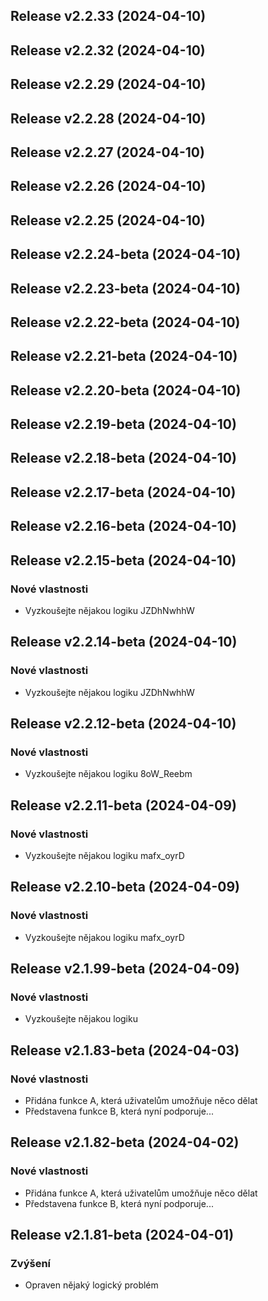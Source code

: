 ## Release v2.2.33 (2024-04-10)

## Release v2.2.32 (2024-04-10)

## Release v2.2.29 (2024-04-10)

## Release v2.2.28 (2024-04-10)

## Release v2.2.27 (2024-04-10)

## Release v2.2.26 (2024-04-10)

## Release v2.2.25 (2024-04-10)

## Release v2.2.24-beta (2024-04-10)

## Release v2.2.23-beta (2024-04-10)

## Release v2.2.22-beta (2024-04-10)

## Release v2.2.21-beta (2024-04-10)

## Release v2.2.20-beta (2024-04-10)

## Release v2.2.19-beta (2024-04-10)

## Release v2.2.18-beta (2024-04-10)

## Release v2.2.17-beta (2024-04-10)

## Release v2.2.16-beta (2024-04-10)

## Release v2.2.15-beta (2024-04-10)

### Nové vlastnosti

- Vyzkoušejte nějakou logiku JZDhNwhhW

## Release v2.2.14-beta (2024-04-10)

### Nové vlastnosti

- Vyzkoušejte nějakou logiku JZDhNwhhW

## Release v2.2.12-beta (2024-04-10)

### Nové vlastnosti

- Vyzkoušejte nějakou logiku 8oW_Reebm

## Release v2.2.11-beta (2024-04-09)

### Nové vlastnosti

- Vyzkoušejte nějakou logiku mafx_oyrD

## Release v2.2.10-beta (2024-04-09)

### Nové vlastnosti

- Vyzkoušejte nějakou logiku mafx_oyrD

## Release v2.1.99-beta (2024-04-09)

### Nové vlastnosti

- Vyzkoušejte nějakou logiku

## Release v2.1.83-beta (2024-04-03)

### Nové vlastnosti

- Přidána funkce A, která uživatelům umožňuje něco dělat
- Představena funkce B, která nyní podporuje...

## Release v2.1.82-beta (2024-04-02)

### Nové vlastnosti

- Přidána funkce A, která uživatelům umožňuje něco dělat
- Představena funkce B, která nyní podporuje...

## Release v2.1.81-beta (2024-04-01)

### Zvýšení

- Opraven nějaký logický problém
